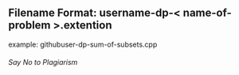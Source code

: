 ## Filename Format: username-dp-< name-of-problem >.extention
example: githubuser-dp-sum-of-subsets.cpp

###### Say No to Plagiarism
